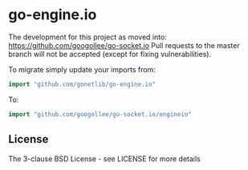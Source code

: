 # go-engine.io

The development for this project as moved into: https://github.com/googollee/go-socket.io Pull requests to the master branch will not be accepted (except for fixing vulnerabilities).

To migrate simply update your imports from:

```go
import "github.com/gonetlib/go-engine.io"
```

To:

```go
import "github.com/googollee/go-socket.io/engineio"
```

## License

The 3-clause BSD License  - see LICENSE for more details
